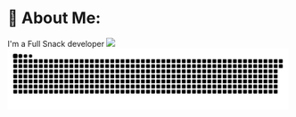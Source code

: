 # 💫 About Me:
I'm a Full Snack developer
<img src="https://user-images.githubusercontent.com/74038190/225813708-98b745f2-7d22-48cf-9150-083f1b00d6c9.gif" >
![contribution](https://raw.githubusercontent.com/nhedger/nhedger/output/github-contribution-grid-snake-dark.svg#gh-dark-mode-only) 
